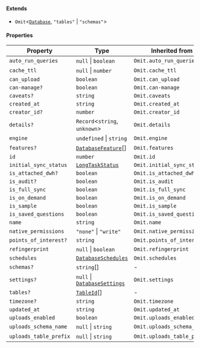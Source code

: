 #### Extends

* `Omit`<[`Database`](./generated/html/Database.md), `"tables"` | `"schemas"`>

#### Properties

| Property                                                 | Type                                                                 | Inherited from              |
| -------------------------------------------------------- | -------------------------------------------------------------------- | --------------------------- |
| <a id="auto_run_queries"></a> `auto_run_queries`         | `null` \| `boolean`                                                  | `Omit.auto_run_queries`     |
| <a id="cache_ttl"></a> `cache_ttl`                       | `null` \| `number`                                                   | `Omit.cache_ttl`            |
| <a id="can_upload"></a> `can_upload`                     | `boolean`                                                            | `Omit.can_upload`           |
| <a id="can-manage"></a> `can-manage?`                    | `boolean`                                                            | `Omit.can-manage`           |
| <a id="caveats"></a> `caveats?`                          | `string`                                                             | `Omit.caveats`              |
| <a id="created_at"></a> `created_at`                     | `string`                                                             | `Omit.created_at`           |
| <a id="creator_id"></a> `creator_id?`                    | `number`                                                             | `Omit.creator_id`           |
| <a id="details"></a> `details?`                          | `Record`<`string`, `unknown`>                                        | `Omit.details`              |
| <a id="engine"></a> `engine`                             | `undefined` \| `string`                                              | `Omit.engine`               |
| <a id="features"></a> `features?`                        | [`DatabaseFeature`](./generated/html/DatabaseFeature.md)\[]          | `Omit.features`             |
| <a id="id"></a> `id`                                     | `number`                                                             | `Omit.id`                   |
| <a id="initial_sync_status"></a> `initial_sync_status`   | [`LongTaskStatus`](./generated/html/LongTaskStatus.md)               | `Omit.initial_sync_status`  |
| <a id="is_attached_dwh"></a> `is_attached_dwh?`          | `boolean`                                                            | `Omit.is_attached_dwh`      |
| <a id="is_audit"></a> `is_audit?`                        | `boolean`                                                            | `Omit.is_audit`             |
| <a id="is_full_sync"></a> `is_full_sync`                 | `boolean`                                                            | `Omit.is_full_sync`         |
| <a id="is_on_demand"></a> `is_on_demand`                 | `boolean`                                                            | `Omit.is_on_demand`         |
| <a id="is_sample"></a> `is_sample`                       | `boolean`                                                            | `Omit.is_sample`            |
| <a id="is_saved_questions"></a> `is_saved_questions`     | `boolean`                                                            | `Omit.is_saved_questions`   |
| <a id="name"></a> `name`                                 | `string`                                                             | `Omit.name`                 |
| <a id="native_permissions"></a> `native_permissions`     | `"none"` \| `"write"`                                                | `Omit.native_permissions`   |
| <a id="points_of_interest"></a> `points_of_interest?`    | `string`                                                             | `Omit.points_of_interest`   |
| <a id="refingerprint"></a> `refingerprint`               | `null` \| `boolean`                                                  | `Omit.refingerprint`        |
| <a id="schedules"></a> `schedules`                       | [`DatabaseSchedules`](./generated/html/DatabaseSchedules.md)         | `Omit.schedules`            |
| <a id="schemas"></a> `schemas?`                          | `string`\[]                                                          | -                           |
| <a id="settings"></a> `settings?`                        | `null` \| [`DatabaseSettings`](./generated/html/DatabaseSettings.md) | `Omit.settings`             |
| <a id="tables"></a> `tables?`                            | [`TableId`](./generated/html/TableId.md)\[]                          | -                           |
| <a id="timezone"></a> `timezone?`                        | `string`                                                             | `Omit.timezone`             |
| <a id="updated_at"></a> `updated_at`                     | `string`                                                             | `Omit.updated_at`           |
| <a id="uploads_enabled"></a> `uploads_enabled`           | `boolean`                                                            | `Omit.uploads_enabled`      |
| <a id="uploads_schema_name"></a> `uploads_schema_name`   | `null` \| `string`                                                   | `Omit.uploads_schema_name`  |
| <a id="uploads_table_prefix"></a> `uploads_table_prefix` | `null` \| `string`                                                   | `Omit.uploads_table_prefix` |
